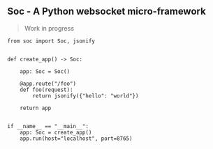 ## Soc - A Python websocket micro-framework

> Work in progress

```py3
from soc import Soc, jsonify


def create_app() -> Soc:

    app: Soc = Soc()

    @app.route("/foo")
    def foo(request):
        return jsonify({"hello": "world"})

    return app


if __name__ == "__main__":
    app: Soc = create_app()
    app.run(host="localhost", port=8765)
```